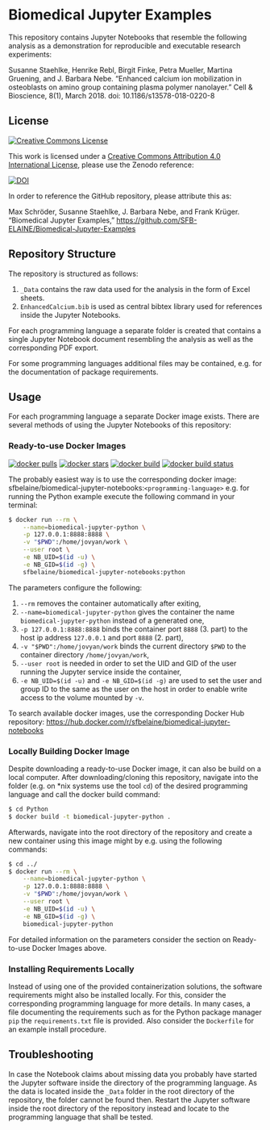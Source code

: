 # Biomedical Jupyter Examples

This repository contains Jupyter Notebooks that resemble the following analysis as a demonstration for reproducible and executable research experiments:

Susanne Staehlke, Henrike Rebl, Birgit Finke, Petra Mueller, Martina Gruening, and J. Barbara Nebe.
“Enhanced calcium ion mobilization in osteoblasts on amino group containing plasma polymer nanolayer.”
Cell & Bioscience, 8(1), March 2018.
doi: 10.1186/s13578-018-0220-8

## License

[![Creative Commons License](https://i.creativecommons.org/l/by/4.0/88x31.png)](http://creativecommons.org/licenses/by/4.0/)

This work is licensed under a [Creative Commons Attribution 4.0 International License](http://creativecommons.org/licenses/by/4.0/), please use the Zenodo reference:

[![DOI](https://zenodo.org/badge/169142559.svg)](https://zenodo.org/badge/latestdoi/169142559)

In order to reference the GitHub repository, please attribute this as:

Max Schröder, Susanne Staehlke, J. Barbara Nebe, and Frank Krüger. “Biomedical Jupyter Examples,” https://github.com/SFB-ELAINE/Biomedical-Jupyter-Examples

## Repository Structure

The repository is structured as follows:

1. `_Data` contains the raw data used for the analysis in the form of Excel sheets.
2. `EnhancedCalcium.bib` is used as central bibtex library used for references inside the Jupyter Notebooks.

For each programming language a separate folder is created that contains a single Jupyter Notebook document resembling the analysis as well as the corresponding PDF export.

For some programming languages additional files may be contained, e.g. for the documentation of package requirements.

## Usage

For each programming language a separate Docker image exists.
There are several methods of using the Jupyter Notebooks of this repository:

### Ready-to-use Docker Images

[![docker pulls](https://img.shields.io/docker/pulls/sfbelaine/biomedical-jupyter-notebooks.svg)](https://hub.docker.com/r/sfbelaine/biomedical-jupyter-notebooks/) [![docker stars](https://img.shields.io/docker/stars/sfbelaine/biomedical-jupyter-notebooks.svg)](https://hub.docker.com/r/sfbelaine/biomedical-jupyter-notebooks/) [![docker build](https://img.shields.io/docker/cloud/automated/sfbelaine/biomedical-jupyter-notebooks)](https://hub.docker.com/r/sfbelaine/biomedical-jupyter-notebooks/) [![docker build status](https://img.shields.io/docker/cloud/build/sfbelaine/biomedical-jupyter-notebooks)](https://hub.docker.com/r/sfbelaine/biomedical-jupyter-notebooks/)

The probably easiest way is to use the corresponding docker image: sfbelaine/biomedical-jupyter-notebooks:`<programming-language>` e.g. for running the Python example execute the following command in your terminal:

```bash
$ docker run --rm \
    --name=biomedical-jupyter-python \
    -p 127.0.0.1:8888:8888 \
    -v "$PWD":/home/jovyan/work \
    --user root \
    -e NB_UID=$(id -u) \
    -e NB_GID=$(id -g) \
    sfbelaine/biomedical-jupyter-notebooks:python
```
The parameters configure the following:

1. `--rm` removes the container automatically after exiting,
2. `--name=biomedical-jupyter-python` gives the container the name `biomedical-jupyter-python` instead of a generated one,
3. `-p 127.0.0.1:8888:8888` binds the container port `8888` (3. part) to the host ip address `127.0.0.1` and port `8888` (2. part),
4. `-v "$PWD":/home/jovyan/work` binds the current directory `$PWD` to the container directory `/home/jovyan/work`,
5. `--user root` is needed in order to set the UID and GID of the user running the Jupyter service inside the container,
6. `-e NB_UID=$(id -u)` and `-e NB_GID=$(id -g)` are used to set the user and group ID to the same as the user on the host in order to enable write access to the volume mounted by `-v`.

To search available docker images, use the corresponding Docker Hub repository: https://hub.docker.com/r/sfbelaine/biomedical-jupyter-notebooks

### Locally Building Docker Image

Despite downloading a ready-to-use Docker image, it can also be build on a local computer.
After downloading/cloning this repository, navigate into the folder (e.g. on *nix systems use the tool `cd`) of the desired programming language and call the docker build command:

```bash
$ cd Python
$ docker build -t biomedical-jupyter-python .
```

Afterwards, navigate into the root directory of the repository  and create a new container using this image might by e.g. using the following commands:

```bash
$ cd ../
$ docker run --rm \
    --name=biomedical-jupyter-python \
    -p 127.0.0.1:8888:8888 \
    -v "$PWD":/home/jovyan/work \
    --user root \
    -e NB_UID=$(id -u) \
    -e NB_GID=$(id -g) \
    biomedical-jupyter-python
```

For detailed information on the parameters consider the section on Ready-to-use Docker Images above.

### Installing Requirements Locally

Instead of using one of the provided containerization solutions, the software requirements might also be installed locally.
For this, consider the corresponding programming language for more details.
In many cases, a file documenting the requirements such as for the Python package manager `pip` the `requirements.txt` file is provided.
Also consider the `Dockerfile` for an example install procedure.

## Troubleshooting

In case the Notebook claims about missing data you probably have started the Jupyter software inside the directory of the programming language.
As the data is located inside the `_Data` folder in the root directory of the repository, the folder cannot be found then.
Restart the Jupyter software inside the root directory of the repository instead and locate to the programming language that shall be tested.
